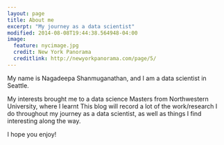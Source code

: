 ```yaml
---
layout: page
title: About me
excerpt: "My journey as a data scientist"
modified: 2014-08-08T19:44:38.564948-04:00
image:
  feature: nycimage.jpg
  credit: New York Panorama
  creditlink: http://newyorkpanorama.com/page/5/
---
```


My name is Nagadeepa Shanmuganathan, and I am a data scientist in Seattle. 

My interests brought me to a data science Masters from Northwestern University, where I learnt 
This blog will record a lot of the work/research I do throughout my journey as a data scientist, as well as things I find interesting along the way.

I hope you enjoy!
